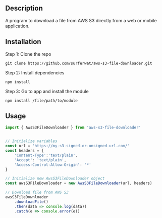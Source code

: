 ## Description

A program to download a file from AWS S3 directly from a web or mobile application.

## Installation

Step 1: Clone the repo

```
git clone https://github.com/surferwat/aws-s3-file-downloader.git
```

Step 2: Install dependencies

```
npm install
```

Step 3: Go to app and install the module
```
npm install /file/path/to/module
```

## Usage

```javascript
import { AwsS3FileDownloader } from 'aws-s3-file-downloader'


// Initialize variables
const url = 'https://my-s3-signed-or-unsigned-url.com/'
const headers = {
    'Content-Type':'text/plain',
    'Accept': 'text/plain',
    'Access-Control-Allow-Origin': '*'
}

// Initialize new AwsS3FileDownloader object
const awsS3FileDownloader = new AwsS3FileDownloader(url, headers)

// Download file from AWS S3
awsS3FileDownloader
    .downloadFile()
    .then(data => console.log(data))
    .catch(e => console.error(e))
```


